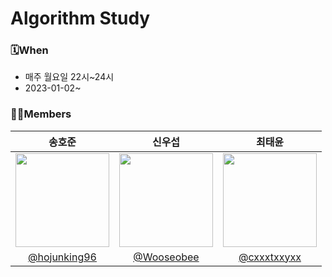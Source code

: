 # Algorithm Study

### 🗓️When
- 매주 월요일 22시~24시
- 2023-01-02~

### 🙋‍♂️Members
|송호준|신우섭|최태윤|
|:---:|:---:|:---:|
|<img src="https://avatars.githubusercontent.com/u/99067128?v=4" width=150>|<img src="https://avatars.githubusercontent.com/u/87111673?v=4" width=150>|<img src="https://avatars.githubusercontent.com/u/109710879?v=4" width=150>
|[@hojunking96](https://github.com/hojunking96)|[@Wooseobee](https://github.com/Wooseobee)|[@cxxxtxxyxx](https://github.com/cxxxtxxyxx)|
